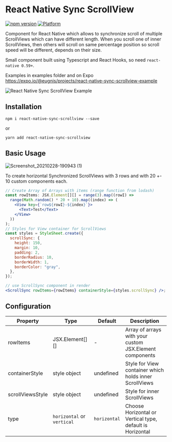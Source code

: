 # React Native Sync ScrollView

[![npm version](https://badge.fury.io/js/react-native-sync-scrollview.svg)](https://badge.fury.io/js/react-native-sync-scrollview)
[![Platform](https://img.shields.io/badge/react--native-0.6x-blue.svg)](http://facebook.github.io/react-native/)

Component for React Native which allows to synchronize scroll of multiple ScrollViews which can have different length. When you scroll one of inner ScrollViews, then others will scroll on same percentage position so scroll speed will be different, depends on their size.

Small component built using Typescript and React Hooks, so need `react-native 0.59+`.

Examples in examples folder and on Expo https://expo.io/@eugnis/projects/react-native-sync-scrollview-example


![React Native Sync ScrollView Example](https://user-images.githubusercontent.com/2463830/109427037-3486d000-79f9-11eb-91db-eb65db309c40.gif)


## Installation

```
npm i react-native-sync-scrollview --save
```

or

```
yarn add react-native-sync-scrollview
```

## Basic Usage

![Screenshot_20210228-190943 (1)](https://user-images.githubusercontent.com/2463830/109427087-70ba3080-79f9-11eb-9799-d4d2fb6c9b50.png)


To create horizontal Synchronized ScrollViews with 3 rows and with 20 +- 10 custom components each.

```jsx
// Create Array of Arrays with items (range function from lodash)
const rowItems: JSX.Element[][] = range(3).map((rowI) =>
  range(Math.random() * 20 + 10).map((index) => (
    <View key={`row${rowI}-${index}`}>
      <Text>Test</Text>
    </View>
  ))
);
// Styles for View container for ScrollViews
const styles = StyleSheet.create({
  scrollSync: {
    height: 150,
    margin: 10,
    padding: 2,
    borderRadius: 10,
    borderWidth: 1,
    borderColor: "gray",
  },
});

// use ScrollSync component in render
<ScrollSync rowItems={rowItems} containerStyle={styles.scrollSync} />;
```

## Configuration

| Property         | Type                       | Default      | Description                                               |
| ---------------- | -------------------------- | ------------ | --------------------------------------------------------- |
| rowItems         | JSX.Element[][]            | -            | Array of arrays with your custom JSX.Element components   |
| containerStyle   | style object               | undefined    | Style for View container which holds inner ScrollViews    |
| scrollViewsStyle | style object               | undefined    | Style for inner ScrollViews                               |
| type             | `horizontal` or `vertical` | `horizontal` | Choose Horizontal or Vertical type, default is Horizontal |
